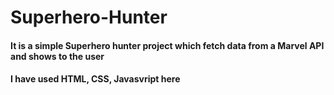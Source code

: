 # Superhero-Hunter
<h4>It is a simple Superhero hunter project which fetch data from a Marvel API and shows to the user</h4>
<h4>I have used HTML, CSS, Javasvript here</h4>
